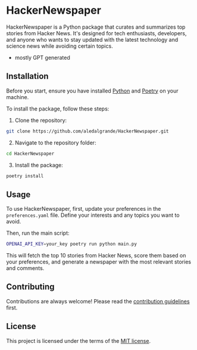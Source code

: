 # HackerNewspaper

HackerNewspaper is a Python package that curates and summarizes top stories from Hacker News. It's designed for tech enthusiasts, developers, and anyone who wants to stay updated with the latest technology and science news while avoiding certain topics.

* mostly GPT generated

## Installation

Before you start, ensure you have installed [Python](https://www.python.org/downloads/) and [Poetry](https://python-poetry.org/docs/#installation) on your machine.

To install the package, follow these steps:

1. Clone the repository:

```bash
git clone https://github.com/aledalgrande/HackerNewspaper.git
```

2. Navigate to the repository folder:

```bash
cd HackerNewspaper
```

3. Install the package:

```bash
poetry install
```

## Usage

To use HackerNewspaper, first, update your preferences in the `preferences.yaml` file. Define your interests and any topics you want to avoid.

Then, run the main script:

```bash
OPENAI_API_KEY=your_key poetry run python main.py
```

This will fetch the top 10 stories from Hacker News, score them based on your preferences, and generate a newspaper with the most relevant stories and comments.

## Contributing

Contributions are always welcome! Please read the [contribution guidelines](CONTRIBUTING.md) first.

## License

This project is licensed under the terms of the [MIT license](LICENSE).
